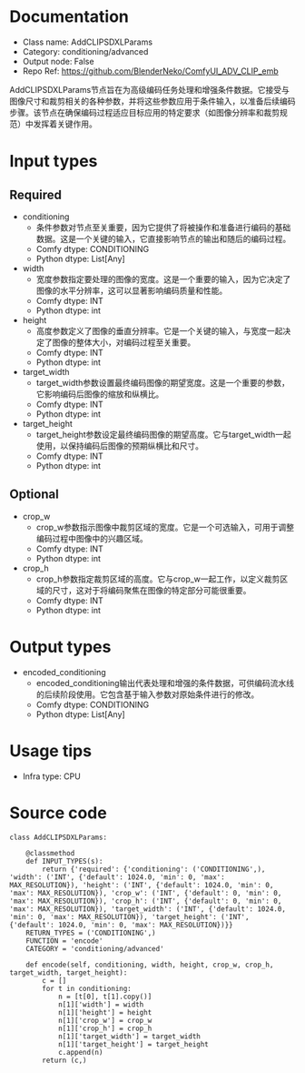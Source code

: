# Documentation
- Class name: AddCLIPSDXLParams
- Category: conditioning/advanced
- Output node: False
- Repo Ref: https://github.com/BlenderNeko/ComfyUI_ADV_CLIP_emb

AddCLIPSDXLParams节点旨在为高级编码任务处理和增强条件数据。它接受与图像尺寸和裁剪相关的各种参数，并将这些参数应用于条件输入，以准备后续编码步骤。该节点在确保编码过程适应目标应用的特定要求（如图像分辨率和裁剪规范）中发挥着关键作用。

# Input types
## Required
- conditioning
    - 条件参数对节点至关重要，因为它提供了将被操作和准备进行编码的基础数据。这是一个关键的输入，它直接影响节点的输出和随后的编码过程。
    - Comfy dtype: CONDITIONING
    - Python dtype: List[Any]
- width
    - 宽度参数指定要处理的图像的宽度。这是一个重要的输入，因为它决定了图像的水平分辨率，这可以显著影响编码质量和性能。
    - Comfy dtype: INT
    - Python dtype: int
- height
    - 高度参数定义了图像的垂直分辨率。它是一个关键的输入，与宽度一起决定了图像的整体大小，对编码过程至关重要。
    - Comfy dtype: INT
    - Python dtype: int
- target_width
    - target_width参数设置最终编码图像的期望宽度。这是一个重要的参数，它影响编码后图像的缩放和纵横比。
    - Comfy dtype: INT
    - Python dtype: int
- target_height
    - target_height参数设定最终编码图像的期望高度。它与target_width一起使用，以保持编码后图像的预期纵横比和尺寸。
    - Comfy dtype: INT
    - Python dtype: int
## Optional
- crop_w
    - crop_w参数指示图像中裁剪区域的宽度。它是一个可选输入，可用于调整编码过程中图像中的兴趣区域。
    - Comfy dtype: INT
    - Python dtype: int
- crop_h
    - crop_h参数指定裁剪区域的高度。它与crop_w一起工作，以定义裁剪区域的尺寸，这对于将编码聚焦在图像的特定部分可能很重要。
    - Comfy dtype: INT
    - Python dtype: int

# Output types
- encoded_conditioning
    - encoded_conditioning输出代表处理和增强的条件数据，可供编码流水线的后续阶段使用。它包含基于输入参数对原始条件进行的修改。
    - Comfy dtype: CONDITIONING
    - Python dtype: List[Any]

# Usage tips
- Infra type: CPU

# Source code
```
class AddCLIPSDXLParams:

    @classmethod
    def INPUT_TYPES(s):
        return {'required': {'conditioning': ('CONDITIONING',), 'width': ('INT', {'default': 1024.0, 'min': 0, 'max': MAX_RESOLUTION}), 'height': ('INT', {'default': 1024.0, 'min': 0, 'max': MAX_RESOLUTION}), 'crop_w': ('INT', {'default': 0, 'min': 0, 'max': MAX_RESOLUTION}), 'crop_h': ('INT', {'default': 0, 'min': 0, 'max': MAX_RESOLUTION}), 'target_width': ('INT', {'default': 1024.0, 'min': 0, 'max': MAX_RESOLUTION}), 'target_height': ('INT', {'default': 1024.0, 'min': 0, 'max': MAX_RESOLUTION})}}
    RETURN_TYPES = ('CONDITIONING',)
    FUNCTION = 'encode'
    CATEGORY = 'conditioning/advanced'

    def encode(self, conditioning, width, height, crop_w, crop_h, target_width, target_height):
        c = []
        for t in conditioning:
            n = [t[0], t[1].copy()]
            n[1]['width'] = width
            n[1]['height'] = height
            n[1]['crop_w'] = crop_w
            n[1]['crop_h'] = crop_h
            n[1]['target_width'] = target_width
            n[1]['target_height'] = target_height
            c.append(n)
        return (c,)
```